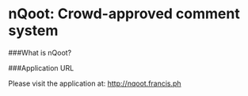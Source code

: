 nQoot: Crowd-approved comment system
========================

###What is nQoot?

###Application URL

Please visit the application at: http://nqoot.francis.ph
